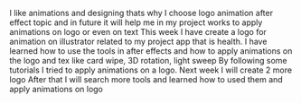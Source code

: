 I like animations and designing thats why I  choose logo animation after effect topic and in future it will help me in my project works to apply animations on logo or even on text
This week I have create a logo for animation on illustrator related to my project app that is health.
I have learned how to use the tools in after effects and how to apply animations on the logo and tex like card wipe, 3D rotation, light sweep
By following some tutorials I tried to apply animations on a logo.
Next week I will create 2 more logo 
After that I will search more tools and learned how to used them and apply animations on logo
